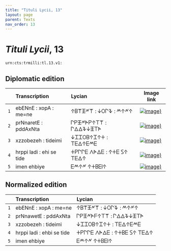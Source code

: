 ```yaml
---
title: "Tituli Lycii, 13"
layout: page
parent: Texts
nav_order: 13
---
```




# *Tituli Lycii*, 13




`urn:cts:trmilli:tl.13.v1:`

## Diplomatic edition

|  | Transcription | Lycian | Image link |
| :---: | :------ | :------ | --- |
| `1` | ebENnE : xopA : me=ne | 𐊁𐊂𐊚𐊑𐊏𐊚 : 𐊜𐊒𐊓𐊙 : 𐊎𐊁𐊏𐊁 |[![image)](http://www.homermultitext.org/iipsrv?IIIF=/project/homer/pyramidal/deepzoom/lycian/hc/v1/2007.02.0023.tif/pct:2.726,2.756,84.33,20.08/100,/0/default.jpg)](http://www.homermultitext.org/ict2/?urn=urn:cite2:lycian:hc.v1:2007.02.0023@0.02726,0.02756,0.8433,0.2008) |
| `2` | prNnaretE : pddAxNta | 𐊓𐊕𐊑𐊏𐊀𐊕𐊁𐊗𐊚 : 𐊓𐊅𐊅𐊙𐊜𐊑𐊗𐊀 |[![image)](http://www.homermultitext.org/iipsrv?IIIF=/project/homer/pyramidal/deepzoom/lycian/hc/v1/2007.02.0023.tif/pct:2.385,22.05,94.38,20.08/100,/0/default.jpg)](http://www.homermultitext.org/ict2/?urn=urn:cite2:lycian:hc.v1:2007.02.0023@0.02385,0.2205,0.9438,0.2008) |
| `3` | xzzobezeh : tideimi | 𐊜𐊈𐊈𐊒𐊂𐊁𐊈𐊁𐊛 : 𐊗𐊆𐊅𐊁𐊆𐊎𐊆 |[![image)](http://www.homermultitext.org/iipsrv?IIIF=/project/homer/pyramidal/deepzoom/lycian/hc/v1/2007.02.0023.tif/pct:1.193,38.19,94.38,20.08/100,/0/default.jpg)](http://www.homermultitext.org/ict2/?urn=urn:cite2:lycian:hc.v1:2007.02.0023@0.01193,0.3819,0.9438,0.2008) |
| `4` | hrppi ladi : ehi se tide | 𐊛𐊕𐊓𐊓𐊆 𐊍𐊀𐊅𐊆 : 𐊁𐊛𐊆 𐊖𐊁 𐊗𐊆𐊅𐊁 |[![image)](http://www.homermultitext.org/iipsrv?IIIF=/project/homer/pyramidal/deepzoom/lycian/hc/v1/2007.02.0023.tif/pct:1.363,57.48,96.59,19.29/100,/0/default.jpg)](http://www.homermultitext.org/ict2/?urn=urn:cite2:lycian:hc.v1:2007.02.0023@0.01363,0.5748,0.9659,0.1929) |
| `5` | imen ehbiye | 𐊆𐊎𐊁𐊏 𐊁𐊛𐊂𐊆𐊊𐊁 |[![image)](http://www.homermultitext.org/iipsrv?IIIF=/project/homer/pyramidal/deepzoom/lycian/hc/v1/2007.02.0023.tif/pct:0.681,75.2,96.59,19.29/100,/0/default.jpg)](http://www.homermultitext.org/ict2/?urn=urn:cite2:lycian:hc.v1:2007.02.0023@0.006814,0.7520,0.9659,0.1929) |

## Normalized edition

|  | Transcription | Lycian |
| :---: | :------ | :------ |
| `1` | ebENnE : xopA : me=ne | 𐊁𐊂𐊚𐊑𐊏𐊚 : 𐊜𐊒𐊓𐊙 : 𐊎𐊁𐊏𐊁 |
| `2` | prNnawetE : pddAxNta | 𐊓𐊕𐊑𐊏𐊀𐊇𐊁𐊗𐊚 : 𐊓𐊅𐊅𐊙𐊜𐊑𐊗𐊀 |
| `3` | xzzobezeh : tideimi | 𐊜𐊈𐊈𐊒𐊂𐊁𐊈𐊁𐊛 : 𐊗𐊆𐊅𐊁𐊆𐊎𐊆 |
| `4` | hrppi ladi : ehbi se tide | 𐊛𐊕𐊓𐊓𐊆 𐊍𐊀𐊅𐊆 : 𐊁𐊛𐊂𐊆 𐊖𐊁 𐊗𐊆𐊅𐊁 |
| `5` | imen ehbiye | 𐊆𐊎𐊁𐊏 𐊁𐊛𐊂𐊆𐊊𐊁 |